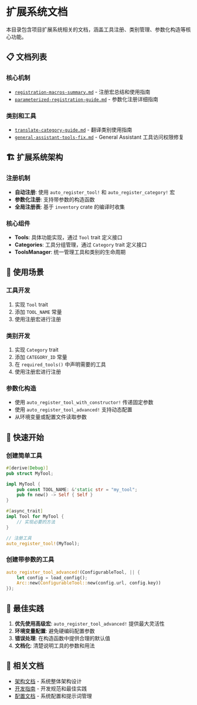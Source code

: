 # 扩展系统文档

本目录包含项目扩展系统相关的文档，涵盖工具注册、类别管理、参数化构造等核心功能。

## 📋 文档列表

### 核心机制
- [`registration-macros-summary.md`](./registration-macros-summary.md) - 注册宏总结和使用指南
- [`parameterized-registration-guide.md`](./parameterized-registration-guide.md) - 参数化注册详细指南

### 类别和工具
- [`translate-category-guide.md`](./translate-category-guide.md) - 翻译类别使用指南
- [`general-assistant-tools-fix.md`](./general-assistant-tools-fix.md) - General Assistant 工具访问权限修复

## 🏗️ 扩展系统架构

### 注册机制
- **自动注册**: 使用 `auto_register_tool!` 和 `auto_register_category!` 宏
- **参数化注册**: 支持带参数的构造函数
- **全局注册表**: 基于 `inventory` crate 的编译时收集

### 核心组件
- **Tools**: 具体功能实现，通过 `Tool` trait 定义接口
- **Categories**: 工具分组管理，通过 `Category` trait 定义接口
- **ToolsManager**: 统一管理工具和类别的生命周期

## 🔧 使用场景

### 工具开发
1. 实现 `Tool` trait
2. 添加 `TOOL_NAME` 常量
3. 使用注册宏进行注册

### 类别开发
1. 实现 `Category` trait
2. 添加 `CATEGORY_ID` 常量
3. 在 `required_tools()` 中声明需要的工具
4. 使用注册宏进行注册

### 参数化构造
- 使用 `auto_register_tool_with_constructor!` 传递固定参数
- 使用 `auto_register_tool_advanced!` 支持动态配置
- 从环境变量或配置文件读取参数

## 📖 快速开始

### 创建简单工具
```rust
#[derive(Debug)]
pub struct MyTool;

impl MyTool {
    pub const TOOL_NAME: &'static str = "my_tool";
    pub fn new() -> Self { Self }
}

#[async_trait]
impl Tool for MyTool {
    // 实现必要的方法
}

// 注册工具
auto_register_tool!(MyTool);
```

### 创建带参数的工具
```rust
auto_register_tool_advanced!(ConfigurableTool, || {
    let config = load_config();
    Arc::new(ConfigurableTool::new(config.url, config.key))
});
```

## 🎯 最佳实践

1. **优先使用高级宏**: `auto_register_tool_advanced!` 提供最大灵活性
2. **环境变量配置**: 避免硬编码配置参数
3. **错误处理**: 在构造函数中提供合理的默认值
4. **文档化**: 清楚说明工具的参数和用法

## 🔗 相关文档

- [架构文档](../architecture/) - 系统整体架构设计
- [开发指南](../development/) - 开发规范和最佳实践
- [配置文档](../configuration/) - 系统配置和提示词管理
